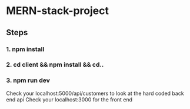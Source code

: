 # MERN-stack-project

## Steps

### 1. npm install
### 2. cd client && npm install && cd..
### 3. npm run dev

Check your localhost:5000/api/customers to look at the hard coded back end api
Check your localhost:3000 for the front end
